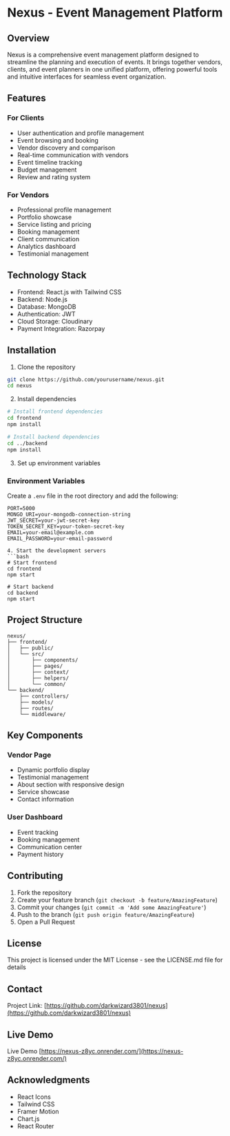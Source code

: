 # Nexus - Event Management Platform

## Overview
Nexus is a comprehensive event management platform designed to streamline the planning and execution of events. It brings together vendors, clients, and event planners in one unified platform, offering powerful tools and intuitive interfaces for seamless event organization.

## Features

### For Clients
- User authentication and profile management
- Event browsing and booking
- Vendor discovery and comparison
- Real-time communication with vendors
- Event timeline tracking
- Budget management
- Review and rating system

### For Vendors
- Professional profile management
- Portfolio showcase
- Service listing and pricing
- Booking management
- Client communication
- Analytics dashboard
- Testimonial management

## Technology Stack
- Frontend: React.js with Tailwind CSS
- Backend: Node.js
- Database: MongoDB
- Authentication: JWT
- Cloud Storage: Cloudinary
- Payment Integration: Razorpay

## Installation

1. Clone the repository
```bash
git clone https://github.com/yourusername/nexus.git
cd nexus
```

2. Install dependencies
```bash
# Install frontend dependencies
cd frontend
npm install

# Install backend dependencies
cd ../backend
npm install
```

3. Set up environment variables
### Environment Variables
Create a `.env` file in the root directory and add the following:
```env
PORT=5000
MONGO_URI=your-mongodb-connection-string
JWT_SECRET=your-jwt-secret-key
TOKEN_SECRET_KEY=your-token-secret-key
EMAIL=your-email@example.com
EMAIL_PASSWORD=your-email-password

4. Start the development servers
```bash
# Start frontend
cd frontend
npm start

# Start backend
cd backend
npm start
```

## Project Structure
```
nexus/
├── frontend/
│   ├── public/
│   └── src/
│       ├── components/
│       ├── pages/
│       ├── context/
│       ├── helpers/
│       └── common/
└── backend/
    ├── controllers/
    ├── models/
    ├── routes/
    └── middleware/
```

## Key Components

### Vendor Page
- Dynamic portfolio display
- Testimonial management
- About section with responsive design
- Service showcase
- Contact information

### User Dashboard
- Event tracking
- Booking management
- Communication center
- Payment history

## Contributing
1. Fork the repository
2. Create your feature branch (`git checkout -b feature/AmazingFeature`)
3. Commit your changes (`git commit -m 'Add some AmazingFeature'`)
4. Push to the branch (`git push origin feature/AmazingFeature`)
5. Open a Pull Request

## License
This project is licensed under the MIT License - see the LICENSE.md file for details

## Contact
Project Link: [https://github.com/darkwizard3801/nexus](https://github.com/darkwizard3801/nexus)

## Live Demo
Live Demo [https://nexus-z8yc.onrender.com/](https://nexus-z8yc.onrender.com/)

## Acknowledgments
- React Icons
- Tailwind CSS
- Framer Motion
- Chart.js
- React Router
